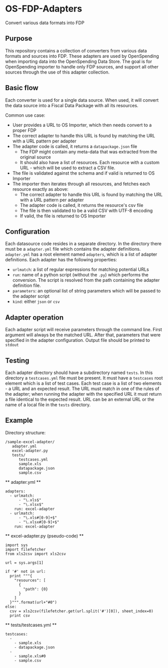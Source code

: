 # OS-FDP-Adapters
Convert various data formats into FDP

## Purpose

This repository contains a collection of converters from various data formats and sources into FDP.
These adapters are used by OpenSpending when importing data into the OpenSpending Data Store. The goal is for OpenSpending importer to handle only FDP sources, and support all other sources through the use of this adapter collection.

## Basic flow

Each converter is used for a single data source. When used, it will convert the data source into a Fiscal Data Package with all its resources.

Common use case:
 - User provides a URL to OS Importer, which then needs convert to a proper FDP
 - The correct adapter to handle this URL is found by matching the URL with a URL pattern per adapter 
 - The adapter code is called, it returns a `datapackage.json` file
   - The FDP might contain any meta-data that was extracted from the original source
   - It should also have a list of resources. Each resource with a custom URL - which will be used to extract a CSV file.
 - The file is validated against the schema and if valid is returned to OS Importer
 - The importer then iterates through all resources, and fetches each resource exactly as above:
   - The correct adapter to handle this URL is found by matching the URL with a URL pattern per adapter
   - The adapter code is called, it returns the resource's csv file
   - The file is then validated to be a valid CSV with UTF-8 encoding
   - If valid, the file is returned to OS Importer
   
## Configuration

Each datasource code resides in a separate directory.
In the directory there must be a `adapter.yml` file which contains the adapter definitions.
`adapter.yml` has a root element named `adapters`, which is a list of adapter definitions. Each adapter has the following properties:
  - `urlmatch`: a list of regular expressions for matching potential URLs
  - `run`: name of a python script (without the `.py`) which performs the conversion. The script is resolved from the path containing the adapter definition file.
  - `parameters`: an optional list of string parameters which will be passed to the adapter script
  - `kind`: either `json` or `csv`

## Adapter operation

Each adapter script will receive parameters through the command line.
First argument will always be the matched URL. After that, parameters that were specified in the adapter configuration.
Output file should be printed to `stdout`

## Testing

Each adapter directory should have a subdirectory named `tests`. In this directory a `testcases.yml` file must be present. It must have a `testcases` root element which is a list of test cases. 
Each test case is a list of two elements - a URL and an expected result. The URL must match in one of the rules of the adapter; when running the adapter with the specified URL it must return a file identical to the expected result.
URL can be an external URL or the name of a local file in the `tests` directory.

## Example

Directory structure:
```
/sample-excel-adapter/
   adapter.yml
   excel-adapter.py
   tests/
      testcases.yml
      sample.xls
      datapackage.json
      sample.csv
```

** adapter.yml **
```
adapters:
  - urlmatch:
      - "\.xls$"
      - "\.xlsx$"
    run: excel-adapter
  - urlmatch:
      - "\.xls#[0-9]+$"
      - "\.xlsx#[0-9]+$"
    run: excel-adapter
```

** excel-adapter.py (pseudo-code) **
```
import sys
import filefetcher
from xls2csv import xls2csv

url = sys.args[1]

if '#' not in url:
  print """{
    "resources": [
      {
        "path": {0}
      }
    ]
  }""".format(url+"#0")
else:
  csv = xls2csv(filefetcher.get(url.split('#')[0]), sheet_index=0)
  print csv
```

** tests/testcases.yml **
```
testcases:
  -
    - sample.xls
    - datapackage.json
  -
    - sample.xls#0
    - sample.csv
```
